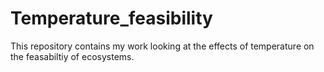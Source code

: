 # Temperature_feasibility
This repository contains my work looking at the effects of temperature on the feasabiltiy of ecosystems. 